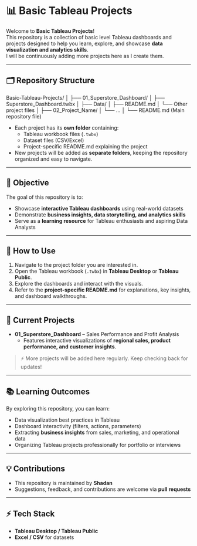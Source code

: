 # 📊 Basic Tableau Projects

Welcome to **Basic Tableau Projects**!  
This repository is a collection of basic level Tableau dashboards and projects designed to help you learn, explore, and showcase **data visualization and analytics skills**.  
I will be continuously adding more projects here as I create them.

---

## 🗂 Repository Structure

Basic-Tableau-Projects/
│
├── 01_Superstore_Dashboard/
│ ├── Superstore_Dashboard.twbx
│ ├── Data/
│ ├── README.md
│ └── Other project files
│
├── 02_Project_Name/
│ └── ...
│
└── README.md (Main repository file)

- Each project has its **own folder** containing:
  - Tableau workbook files (`.twbx`)
  - Dataset files (CSV/Excel)
  - Project-specific README.md explaining the project  
- New projects will be added as **separate folders**, keeping the repository organized and easy to navigate.

---

## 🚀 Objective

The goal of this repository is to:

- Showcase **interactive Tableau dashboards** using real-world datasets  
- Demonstrate **business insights, data storytelling, and analytics skills**  
- Serve as a **learning resource** for Tableau enthusiasts and aspiring Data Analysts  

---

## 📌 How to Use

1. Navigate to the project folder you are interested in.  
2. Open the Tableau workbook (`.twbx`) in **Tableau Desktop** or **Tableau Public**.  
3. Explore the dashboards and interact with the visuals.  
4. Refer to the **project-specific README.md** for explanations, key insights, and dashboard walkthroughs.

---

## 🧩 Current Projects

- **01_Superstore_Dashboard** – Sales Performance and Profit Analysis  
  - Features interactive visualizations of **regional sales, product performance, and customer insights**.  

> ⚡ More projects will be added here regularly. Keep checking back for updates!

---

## 📚 Learning Outcomes

By exploring this repository, you can learn:

- Data visualization best practices in Tableau  
- Dashboard interactivity (filters, actions, parameters)  
- Extracting **business insights** from sales, marketing, and operational data  
- Organizing Tableau projects professionally for portfolio or interviews  

---

## 💡 Contributions

- This repository is maintained by **Shadan**  
- Suggestions, feedback, and contributions are welcome via **pull requests**  

---

## ⚡ Tech Stack

- **Tableau Desktop / Tableau Public**  
- **Excel / CSV** for datasets  
